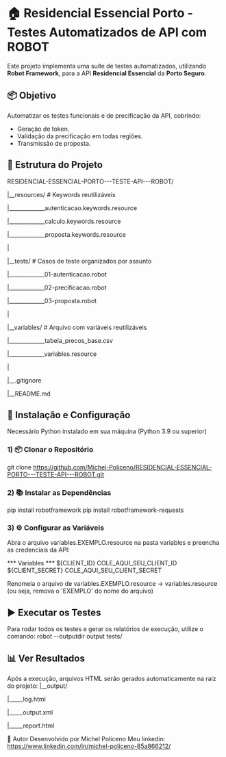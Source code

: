 # 🏠 Residencial Essencial Porto - Testes Automatizados de API com ROBOT

Este projeto implementa uma suíte de testes automatizados, utilizando **Robot Framework**, para a API **Residencial Essencial** da **Porto Seguro**.


## 📦 Objetivo

Automatizar os testes funcionais e de precificação da API, cobrindo:

- Geração de token.
- Validação da precificação em todas regiões.
- Transmissão de proposta.


## 📁 Estrutura do Projeto

RESIDENCIAL-ESSENCIAL-PORTO---TESTE-API---ROBOT/

|__resources/                                   # Keywords reutilizáveis

|_____________autenticacao.keywords.resource

|_____________calculo.keywords.resource

|_____________proposta.keywords.resource

|

|__tests/                                       # Casos de teste organizados por assunto

|_____________01-autenticacao.robot

|_____________02-precificacao.robot

|_____________03-proposta.robot

|

|__variables/                                   # Arquivo com variáveis reutilizáveis

|_____________tabela_precos_base.csv

|_____________variables.resource

|

|__.gitignore

|__README.md 


## 🧰 Instalação e Configuração
Necessário Python instalado em sua máquina (Python 3.9 ou superior)

### 1) 📦 Clonar o Repositório
git clone https://github.com/Michel-Policeno/RESIDENCIAL-ESSENCIAL-PORTO---TESTE-API---ROBOT.git

### 2) 📚 Instalar as Dependências
pip install robotframework
pip install robotframework-requests

### 3) ⚙️ Configurar as Variáveis
Abra o arquivo variables.EXEMPLO.resource na pasta variables e preencha as credenciais da API:

   *** Variables ***
   ${CLIENT_ID}        COLE_AQUI_SEU_CLIENT_ID
   ${CLIENT_SECRET}    COLE_AQUI_SEU_CLIENT_SECRET

Renomeia o arquivo de variables.EXEMPLO.resource -> variables.resource 
(ou seja, remova o 'EXEMPLO' do nome do arquivo)


## ▶️ Executar os Testes
Para rodar todos os testes e gerar os relatórios de execução, utilize o comando:
robot --outputdir output tests/


## 📊 Ver Resultados
Após a execução, arquivos HTML serão gerados automaticamente na raiz do projeto:
|__output/

|_____log.html

|_____output.xml

|_____report.html


🧪 Autor
Desenvolvido por Michel Policeno
Meu linkedin: https://www.linkedin.com/in/michel-policeno-85a866212/


